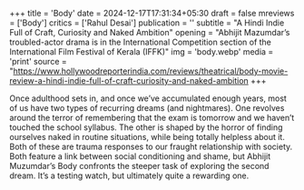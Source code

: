 +++
title = 'Body'
date = 2024-12-17T17:31:34+05:30
draft = false
mreviews = ['Body']
critics = ['Rahul Desai']
publication = ''
subtitle = "A Hindi Indie Full of Craft, Curiosity and Naked Ambition"
opening = "Abhijit Mazumdar’s troubled-actor drama is in the International Competition section of the International Film Festival of Kerala (IFFK)"
img = 'body.webp'
media = 'print'
source = "https://www.hollywoodreporterindia.com/reviews/theatrical/body-movie-review-a-hindi-indie-full-of-craft-curiosity-and-naked-ambition
+++

Once adulthood sets in, and once we’ve accumulated enough years, most of us have two types of recurring dreams (and nightmares). One revolves around the terror of remembering that the exam is tomorrow and we haven’t touched the school syllabus. The other is shaped by the horror of finding ourselves naked in routine situations, while being totally helpless about it. Both of these are trauma responses to our fraught relationship with society. Both feature a link between social conditioning and shame, but Abhijit Muzumdar’s Body confronts the steeper task of exploring the second dream. It’s a testing watch, but ultimately quite a rewarding one.
